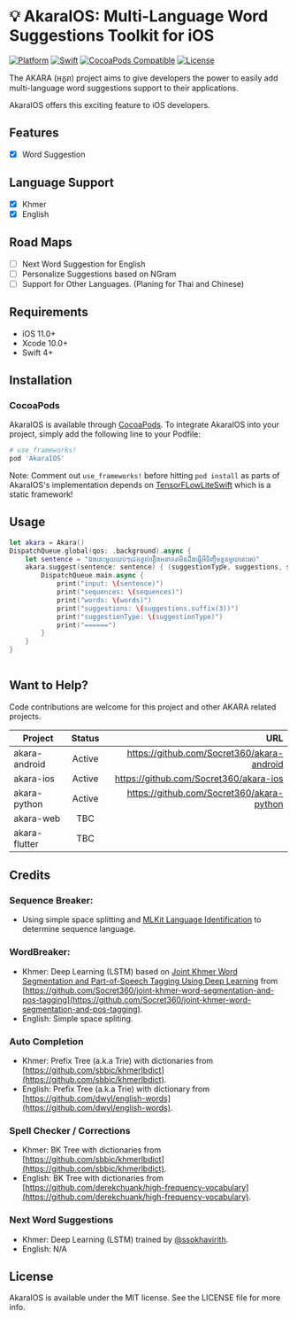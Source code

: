 # 💡 AkaraIOS: Multi-Language Word Suggestions Toolkit for iOS

[![Platform](https://img.shields.io/badge/platform-ios-blue)](https://cocoapods.org/pods/akaraIOS)
[![Swift](https://img.shields.io/badge/Swift-4+-orange?style=flat)](https://img.shields.io/badge/Swift-4+-Orange?style=flat)
[![CocoaPods Compatible](https://img.shields.io/cocoapods/v/AkaraIOS.svg?style=flat)](https://img.shields.io/cocoapods/v/AkaraIOS.svg)
[![License](https://img.shields.io/github/license/Socret360/akara-ios)](https://cocoapods.org/pods/akaraIOS)

The AKARA (អក្ខរា) project aims to give developers the power to easily add multi-language word suggestions support to their applications. 

AkaraIOS offers this exciting feature to iOS developers.

## Features
- [x] Word Suggestion

## Language Support
- [x] Khmer
- [x] English

## Road Maps

- [ ]  Next Word Suggestion for English
- [ ]  Personalize Suggestions based on NGram
- [ ]  Support for Other Languages. (Planing for Thai and Chinese)

## Requirements

- iOS 11.0+
- Xcode 10.0+
- Swift 4+

## Installation

### CocoaPods

AkaraIOS is available through [CocoaPods](https://cocoapods.org). To integrate
AkaraIOS into your project, simply add the following line to your Podfile:

```ruby
# use_frameworks!
pod 'AkaraIOS'
```

Note: Comment out `use_frameworks!` before hitting `pod install` as parts of AkaraIOS's implementation depends on [TensorFLowLiteSwift](https://www.tensorflow.org/lite/guide/ios) which is a static framework!

## Usage

```swift
let akara = Akara()
DispatchQueue.global(qos: .background).async {
    let sentence = "ឯងនេះមួយយប់ៗដេកខ្វល់រឿងអនាគតមិនដឹងធ្វើអីចិញ្ចឹមខ្លួនមួយនេះរស់"
    akara.suggest(sentence: sentence) { (suggestionType, suggestions, sequences, words) -> Void in
        DispatchQueue.main.async {
            print("input: \(sentence)")
            print("sequences: \(sequences)")
            print("words: \(words)")
            print("suggestions: \(suggestions.suffix(3))")
            print("suggestionType: \(suggestionType)")
            print("======")
        }
    }
}
        
```

## Want to Help?

Code contributions are welcome for this project and other AKARA related projects.

| Project        | Status           | URL  |
| ------------- |:-------------:| -----:|
| akara-android      | Active | https://github.com/Socret360/akara-android |
| akara-ios      | Active      |   https://github.com/Socret360/akara-ios |
| akara-python | Active      | https://github.com/Socret360/akara-python |
| akara-web | TBC      ||
| akara-flutter | TBC      ||


## Credits

### Sequence Breaker:
- Using simple space splitting and [MLKit Language Identification](https://developers.google.com/ml-kit/language/identification) to determine sequence language.

### WordBreaker:
- Khmer: Deep Learning (LSTM) based on [Joint Khmer Word Segmentation and Part-of-Speech Tagging Using Deep Learning](https://arxiv.org/abs/2103.16801) from [https://github.com/Socret360/joint-khmer-word-segmentation-and-pos-tagging](https://github.com/Socret360/joint-khmer-word-segmentation-and-pos-tagging).
- English: Simple space spliting.

### Auto Completion
- Khmer: Prefix Tree (a.k.a Trie) with dictionaries from [https://github.com/sbbic/khmerlbdict](https://github.com/sbbic/khmerlbdict).
- English: Prefix Tree (a.k.a Trie) with dictionary from [https://github.com/dwyl/english-words](https://github.com/dwyl/english-words).

### Spell Checker / Corrections
- Khmer: BK Tree with dictionaries from [https://github.com/sbbic/khmerlbdict](https://github.com/sbbic/khmerlbdict).
- English: BK Tree with dictionaries from [https://github.com/derekchuank/high-frequency-vocabulary](https://github.com/derekchuank/high-frequency-vocabulary).

### Next Word Suggestions
- Khmer: Deep Learning (LSTM) trained by [@ssokhavirith](https://github.com/ssokhavirith?tab=repositories).
- English: N/A

## License

AkaraIOS is available under the MIT license. See the LICENSE file for more info.
